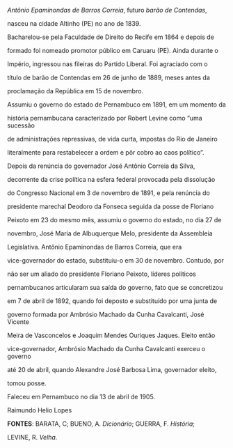 

*Antônio Epaminondas de Barros Correia*, futuro *barão de Contendas*,

nasceu na cidade Altinho (PE) no ano de 1839.



Bacharelou-se pela Faculdade de Direito do Recife em 1864 e depois de

formado foi nomeado promotor público em Caruaru (PE). Ainda durante o

Império, ingressou nas fileiras do Partido Liberal. Foi agraciado com o

título de barão de Contendas em 26 de junho de 1889, meses antes da

proclamação da República em 15 de novembro.



Assumiu o governo do estado de Pernambuco em 1891, em um momento da

história pernambucana caracterizado por Robert Levine como “uma sucessão

de administrações repressivas, de vida curta, impostas do Rio de Janeiro

literalmente para restabelecer a ordem e pôr cobro ao caos político”.

Depois da renúncia do governador José Antônio Correia da Silva,

decorrente da crise política na esfera federal provocada pela dissolução

do Congresso Nacional em 3 de novembro de 1891, e pela renúncia do

presidente marechal Deodoro da Fonseca seguida da posse de Floriano

Peixoto em 23 do mesmo mês, assumiu o governo do estado, no dia 27 de

novembro, José Maria de Albuquerque Melo, presidente da Assembleia

Legislativa. Antônio Epaminondas de Barros Correia, que era

vice-governador do estado, substituiu-o em 30 de novembro. Contudo, por

não ser um aliado do presidente Floriano Peixoto, líderes políticos

pernambucanos articularam sua saída do governo, fato que se concretizou

em 7 de abril de 1892, quando foi deposto e substituído por uma junta de

governo formada por Ambrósio Machado da Cunha Cavalcanti, José Vicente

Meira de Vasconcelos e Joaquim Mendes Ouriques Jaques. Eleito então

vice-governador, Ambrósio Machado da Cunha Cavalcanti exerceu o governo

até 20 de abril, quando Alexandre José Barbosa Lima, governador eleito,

tomou posse.



Faleceu em Pernambuco no dia 13 de abril de 1905.



Raimundo Helio Lopes



**FONTES**: BARATA, C; BUENO, A. *Dicionário*; GUERRA, F. *História*;

LEVINE, R. *Velha.*

